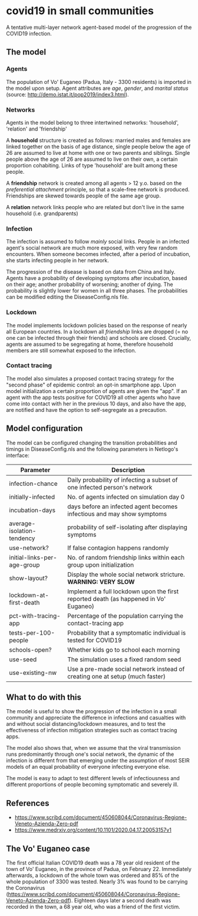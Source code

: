 # covid19 in small communities

A tentative multi-layer network agent-based model of the progression of the COVID19 infection.

## The model

### Agents

The population of Vo' Euganeo (Padua, Italy - 3300 residents) is imported in the model upon setup. Agent attributes are _age_, _gender_, and _marital status_ (source: http://demo.istat.it/pop2019/index3.html). 

### Networks

Agents in the model belong to three intertwined networks: 'household', 'relation' and 'friendship' 

A **household** structure is created as follows: married males and females are linked together on the basis of age distance, single people below the age of 26 are assumed to live at home with one or two parents and siblings. Single people above the age of 26 are assumed to live on their own, a certain proportion cohabiting. Links of type 'household' are built among these people.

A **friendship** network is created among all agents > 12 y.o. based on the *preferential attachment* principle, so that a scale-free network is produced. Friendships are skewed towards people of the same age group.

A **relation** network links people who are related but don't live in the same household (i.e. grandparents)

### Infection

The infection is assumed to follow _mainly_ social links. People in an infected agent's social network are much more exposed, with very few random encounters. When someone becomes infected, after a period of incubation, she starts infecting people in her network. 

The progression of the disease is based on data from China and Italy. Agents have a probability of developing symptoms after incubation, based on their age; another probability of worsening; another of dying. The probability is slightly lower for women in all three phases. 
The probabilities can be modified editing the DiseaseConfig.nls file.

### Lockdown

The model implements lockdown policies based on the response of nearly all European countries. In a lockdown all _friendship_ links are dropped (= no one can be infected through their friends) and schools are closed. Crucially, agents are assumed to be segregating at home, therefore household members are still somewhat exposed to the infection.

### Contact tracing 

The model also simulates a proposed contact tracing strategy for the "second phase" of epidemic control: an opt-in smartphone app. Upon model initialization a certain proportion of agents are given the "app". If an agent with the app tests positive for COVID19 all other agents who have come into contact with her in the previous 10 days, and also have the app, are notified and have the option to self-segregate as a precaution.

## Model configuration

The model can be configured changing the transition probabilities and timings in DiseaseConfig.nls and the following parameters in Netlogo's interface:

| Parameter 		      | Description
| --------------------------- | ------------------------------------------------------------ |
| infection-chance            | Daily probability of infecting a subset of one infected person's network |
| initially-infected          | No. of agents infected on simulation day 0 |
| incubation-days             | days before an infected agent becomes infectious and may show symptoms |
| average-isolation-tendency  | probability of self-isolating after displaying symptoms      |
| use-network?                | If false contagion happens randomly                          |
| initial-links-per-age-group | No. of random friendship links within each group upon initialization |
| show-layout?                | Display the whole social network stricture. **WARNING: VERY SLOW** |
| lockdown-at-first-death     | Implement a full lockdown upon the first reported death (as happened in Vo' Euganeo) |
| pct-with-tracing-app	      | Percentage of the population carrying the contact-tracing app |
| tests-per-100-people	      | Probability that a symptomatic individual is tested for COVID19 |
| schools-open?               | Whether kids go to school each morning |
| use-seed                    | The simulation uses a fixed random seed |
| use-existing-nw             | Use a pre-made social network instead of creating one at setup (much faster) |

## What to do with this

The model is useful to show the progression of the infection in a small community and appreciate the difference in infections and casualties with and without social distancing/lockdown measures, and to test the effectiveness of infection mitigation strategies such as contact tracing apps.

The model also shows that, when we assume that the viral transmission runs predominantly through one's social network, the dynamic of the infection is different from that emerging under the assumption of most SEIR models of an equal probability of everyone infecting everyone else.

The model is easy to adapt to test different levels of infectiousness and different proportions of people becoming symptomatic and severely ill. 

## References

* https://www.scribd.com/document/450608044/Coronavirus-Regione-Veneto-Azienda-Zero-pdf
* https://www.medrxiv.org/content/10.1101/2020.04.17.20053157v1

## The Vo' Euganeo case

The first official Italian COVID19 death was a 78 year old resident of the town of Vo' Euganeo, in the province of Padua, on February 22. Immediately afterwards, a lockdown of the whole town was ordered and 85% of the whole population of 3300 was tested. Nearly 3% was found to be carrying the Coronavirus (https://www.scribd.com/document/450608044/Coronavirus-Regione-Veneto-Azienda-Zero-pdf). Eighteen days later a second death was recorded in the town, a 68 year old, who was a friend of the first victim.
